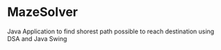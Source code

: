 # MazeSolver
Java Application to find shorest path possible to reach destination using DSA and Java Swing

